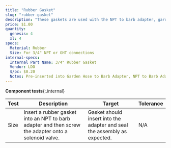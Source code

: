 ```yaml
---
title: "Rubber Gasket"
slug: "rubber-gasket"
description: "These gaskets are used with the NPT to barb adapter, garden hose to barb adapter, and pressure reducer to seal the water system's threaded connections."
price: $1.00
quantity:
  genesis: 4
  xl: 4
specs:
  Material: Rubber
  Size: For 3/4" NPT or GHT connections
internal-specs:
  Internal Part Name: 3/4" Rubber Gasket
  Vendor: LDO
  $/pc: $0.20
  Notes: Pre-inserted into Garden Hose to Barb Adapter, NPT to Barb Adapter, and Pressure Regulator
---
```


**Component tests**{:.internal}

|Test         |Description  |Target       |Tolerance    |
|-------------|-------------|-------------|-------------|
|Size         |Insert a rubber gasket into an NPT to barb adapter and then screw the adapter onto a solenoid valve.|Gasket should insert into the adapter and seal the assembly as expected.|N/A